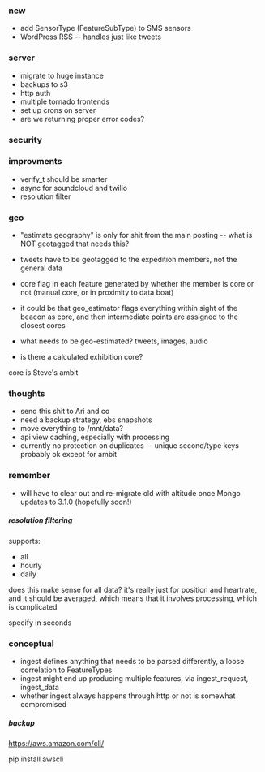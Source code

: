 ### new
- add SensorType (FeatureSubType) to SMS sensors
- WordPress RSS -- handles just like tweets

### server
- migrate to huge instance
- backups to s3
- http auth
- multiple tornado frontends
- set up crons on server
- are we returning proper error codes?

### security


### improvments
- verify_t should be smarter
- async for soundcloud and twilio
- resolution filter


### geo
- "estimate geography" is only for shit from the main posting -- what is NOT geotagged that needs this?
- tweets have to be geotagged to the expedition members, not the general data
- core flag in each feature generated by whether the member is core or not
(manual core, or in proximity to data boat)

- it could be that geo_estimator flags everything within sight of the beacon as core, and then intermediate points are assigned to the closest cores

- what needs to be geo-estimated?
tweets, images, audio

- is there a calculated exhibition core?

core is Steve's ambit


### thoughts
- send this shit to Ari and co
- need a backup strategy, ebs snapshots
- move everything to /mnt/data?
- api view caching, especially with processing
- currently no protection on duplicates -- unique second/type keys probably ok except for ambit

### remember
- will have to clear out and re-migrate old with altitude once Mongo updates to 3.1.0 (hopefully soon!)



##### resolution filtering

supports:
- all
- hourly
- daily

does this make sense for all data? it's really just for position and heartrate, and it should be averaged, which means that it involves processing, which is complicated

specify in seconds


### conceptual
- ingest defines anything that needs to be parsed differently, a loose correlation to FeatureTypes
- ingest might end up producing multiple features, via ingest_request, ingest_data
- whether ingest always happens through http or not is somewhat compromised


##### backup

https://aws.amazon.com/cli/

pip install awscli



